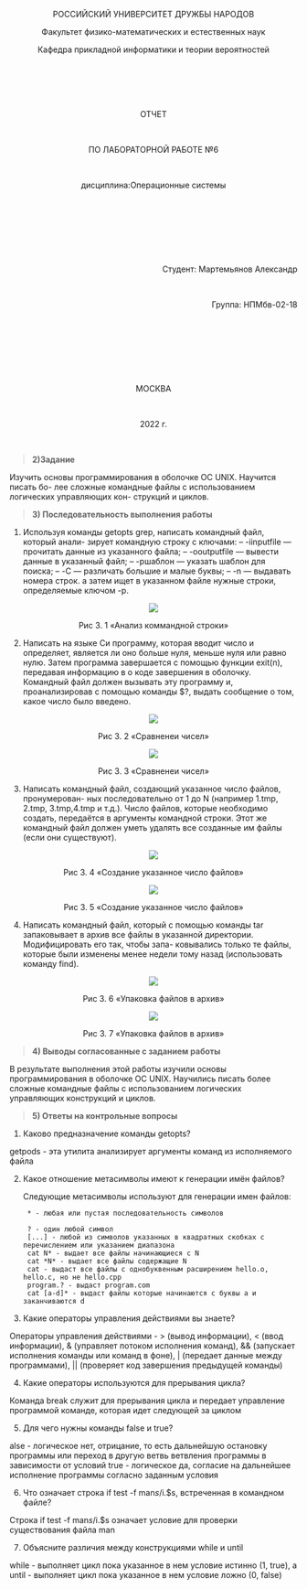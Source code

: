 <p align=center>РОССИЙСКИЙ УНИВЕРСИТЕТ ДРУЖБЫ НАРОДОВ<p>
<p align=center>Факультет физико-математических и естественных наук<p>
<p align=center>Кафедра прикладной информатики и теории вероятностей<p><br><br><br><br>
<p align=center>ОТЧЕТ<p><br>
<p align=center>ПО ЛАБОРАТОРНОЙ РАБОТЕ №6<p><br>
<p align=center>дисциплина:Операционные системы<p><br><br><br><br><br><br>
<p align=right>Студент: Мартемьянов Александр<p><br>
<p align=right>Группа: НПМбв-02-18<p><br><br><br><br><br><br>
<p align=center>МОСКВА<p><br>
<p align=center>2022 г.<p><br>


>**2)Задание**

Изучить основы программирования в оболочке ОС UNIX. Научится писать бо-
лее сложные командные файлы с использованием логических управляющих кон-
струкций и циклов.

>**3) Последовательность выполнения работы**

1. Используя команды getopts grep, написать командный файл, который анали-
зирует командную строку с ключами:
– -iinputfile — прочитать данные из указанного файла;
– -ooutputfile — вывести данные в указанный файл;
– -pшаблон — указать шаблон для поиска;
– -C — различать большие и малые буквы;
– -n — выдавать номера строк.
а затем ищет в указанном файле нужные строки, определяемые ключом -p.

<p align=center>
  <img src='img001.png'>
</p>
<p align=center>Рис 3.  1 «Анализ коммандной строки»<p>

2. Написать на языке Си программу, которая вводит число и определяет, является
ли оно больше нуля, меньше нуля или равно нулю. Затем программа завершается
с помощью функции exit(n), передавая информацию в о коде завершения в
оболочку. Командный файл должен вызывать эту программу и, проанализировав
с помощью команды $?, выдать сообщение о том, какое число было введено.

<p align=center>
  <img src='img002.png'>
</p>
<p align=center>Рис 3.  2 «Сравненеи чисел»<p>

<p align=center>
  <img src='img003.png'>
</p>
<p align=center>Рис 3.  3 «Сравненеи чисел»<p>

3. Написать командный файл, создающий указанное число файлов, пронумерован-
ных последовательно от 1 до N (например 1.tmp, 2.tmp, 3.tmp,4.tmp и т.д.).
Число файлов, которые необходимо создать, передаётся в аргументы командной
строки. Этот же командный файл должен уметь удалять все созданные им файлы
(если они существуют).

<p align=center>
  <img src='img004.png'>
</p>
<p align=center>Рис 3.  4 «Создание указанное число файлов»<p>

<p align=center>
  <img src='img005.png'>
</p>
<p align=center>Рис 3.  5 «Создание указанное число файлов»<p>


4. Написать командный файл, который с помощью команды tar запаковывает в
архив все файлы в указанной директории. Модифицировать его так, чтобы запа-
ковывались только те файлы, которые были изменены менее недели тому назад
(использовать команду find).

<p align=center>
  <img src='img006.png'>
</p>
<p align=center>Рис 3.  6 «Упаковка файлов в архив»<p>

<p align=center>
  <img src='img007.png'>
</p>
<p align=center>Рис 3.  7 «Упаковка файлов в архив»<p>

>**4) Выводы согласованные с заданием работы**

В результате выполнения этой работы изучили основы программирования в оболочке ОС UNIX. Научились писать более сложные командные файлы с использованием логических управляющих конструкций и циклов.
>**5) Ответы на контрольные вопросы**

1. Каково предназначение команды getopts?

getpods - эта утилита анализирует аргументы команд из исполняемого файла

2. Какое отношение метасимволы имеют к генерации имён файлов?

    Следующие метасимволы используют для генерации имен файлов:

        * - любая или пустая последовательность символов

        ? - один любой символ
        [...] - любой из символов указанных в квадратных скобках с перечислением или указанием диапазона
        cat N* - выдает все файлы начинающиеся с N
        cat *N* - выдает все файлы содержащие N
        cat - выдаст все файлы с однобуквенным расширением hello.o, hello.c, но не hello.cpp
        program.? - выдаст program.com
        cat [a-d]* - выдаст файлы которые начинаются с буквы a и заканчиваются d

3. Какие операторы управления действиями вы знаете?

Операторы управления действиями - > (вывод информации), < (ввод информации), & (управляет потоком исполнения команд), && (запускает исполнения команды или команд в фоне), | (передает данные между программами), || (проверяет код завершения предыдущей команды)

4. Какие операторы используются для прерывания цикла?

Команда break служит для прерывания цикла и передает управление программой команде, которая идет следующей за циклом

5. Для чего нужны команды false и true?

alse - логическое нет, отрицание, то есть дальнейшую остановку программы или переход в другую ветвь ветвления программы в зависимости от условий
true - логическое да, согласие на дальнейшее исполнение программы согласно заданным условия

6. Что означает строка if test -f man$s/$i.$s, встреченная в командном файле?

Строка if test -f man$s/$i.$s означает условие для проверки существования файла man

7. Объясните различия между конструкциями while и until

while - выполняет цикл пока указанное в нем условие истинно (1, true), а until - выполняет цикл пока указанное в нем условие ложно (0, false)